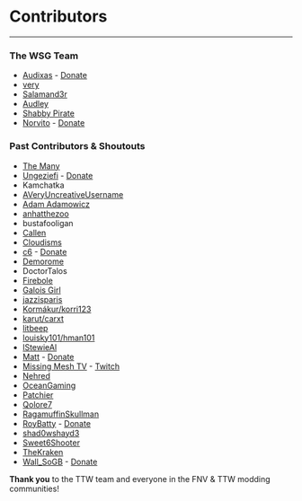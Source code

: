 ﻿# Contributors

---

### The WSG Team

- [Audixas](https://www.nexusmods.com/users/4196295) - [Donate](https://ko-fi.com/audixas)
- [very](https://www.nexusmods.com/users/163915398)
- [Salamand3r](https://salamand3r.fail/)
- [Audley](https://www.nexusmods.com/users/3644561)
- [Shabby Pirate](https://www.nexusmods.com/users/78372218)
- [Norvito](https://next.nexusmods.com/profile/Norvito) - [Donate](https://ko-fi.com/norvitodraws)

### Past Contributors & Shoutouts

- [The Many](https://savelife.in.ua/en/donate-en/#donate-army-card-monthly)
- [Ungeziefi](https://www.nexusmods.com/users/204130013) - [Donate](https://paypal.me/Ungeziefi)
- Kamchatka
- [AVeryUncreativeUsername](https://next.nexusmods.com/profile/AVeryUncreativeUsername)
- [Adam Adamowicz](https://www.flickr.com/photos/47857688@N08/sets/72157629320774861)
- [anhatthezoo](https://www.nexusmods.com/users/38240420)
- bustafooligan
- [Callen](https://www.nexusmods.com/users/3370112)
- [Cloudisms](https://www.nexusmods.com/users/2389150)
- [c6](https://www.nexusmods.com/users/59779286) - [Donate](https://ko-fi.com/c6_dev)
- [Demorome](https://www.nexusmods.com/users/16196454)
- DoctorTalos
- [Firebole](https://www.nexusmods.com/users/35544635)
- [Galois Girl](https://www.nexusmods.com/users/71713493)
- [jazzisparis](https://www.nexusmods.com/users/4716447)
- [Kormákur/korri123](https://www.nexusmods.com/users/54235967)
- [karut/carxt](https://www.nexusmods.com/users/31254295)
- [litbeep](https://www.nexusmods.com/users//76716593)
- [louisky101/hman101](https://www.nexusmods.com/users/54419987)
- [lStewieAl](https://www.nexusmods.com/users/2232669)
- [Matt](https://www.nexusmods.com/users/6056449) - [Donate](https://www.patreon.com/mdbakpo)
- [Missing Mesh TV](https://www.nexusmods.com/users/38167085) - [Twitch](https://www.twitch.tv/missingmeshtv)
- [Nehred](https://www.nexusmods.com/users/2867679)
- [OceanGaming](https://www.nexusmods.com/users/34390455)
- [Patchier](https://www.nexusmods.com/users/3068108)
- [Qolore7](https://www.nexusmods.com/users/26289839)
- [RagamuffinSkullman](https://www.nexusmods.com/users/28106875)
- [RoyBatty](https://www.nexusmods.com/users/7481963) - [Donate](https://www.patreon.com/RoyBatty)
- [shad0wshayd3](https://www.nexusmods.com/users/5232181)
- [Sweet6Shooter](https://www.nexusmods.com/users/2443503)
- [TheKraken](https://www.nexusmods.com/users/31380295)
- [Wall_SoGB](https://www.nexusmods.com/users/22363364) - [Donate](https://ko-fi.com/wall_sogb)

**Thank you** to the TTW team and everyone in the FNV & TTW modding communities!
